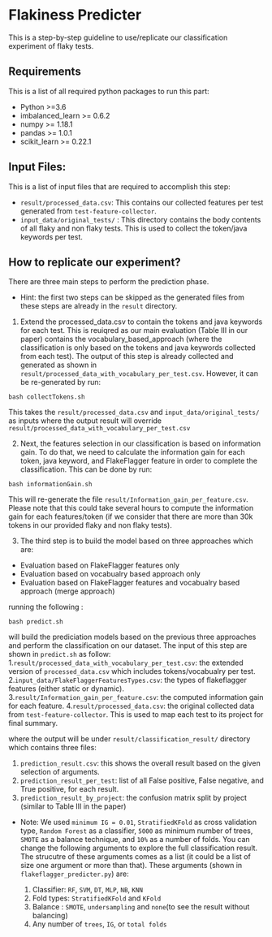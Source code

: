 # Flakiness Predicter

This is a step-by-step guideline to use/replicate our classification experiment of flaky tests.   

## Requirements
This is a list of all required python packages to run this part:
- Python >=3.6
- imbalanced_learn >= 0.6.2
- numpy >= 1.18.1
- pandas >= 1.0.1
- scikit_learn >= 0.22.1


## Input Files:
This is a list of input files that are required to accomplish this step:
* `result/processed_data.csv`: 
	This contains our collected features per test generated from `test-feature-collector`. 
* `input_data/original_tests/` :
	This directory contains the body contents of all flaky and non flaky tests. This is used to collect the token/java keywords per test. 

## How to replicate our experiment?
There are three main steps to perform the prediction phase. 
* Hint: the first two steps can be skipped as the generated files from these steps are already in the `result` directory. 

1. Extend the processed_data.csv to contain the tokens and java keywords for each test. This is reuiqred as our main evaluation (Table III in our paper) contains the vocabulary_based_approach (where the classification is only based on the tokens and java keywords collected from each test). The output of this step is already collected and generated as shown in `result/processed_data_with_vocabulary_per_test.csv`. However, it can be re-generated by run:

```console
bash collectTokens.sh
```
This takes the `result/processed_data.csv` and `input_data/original_tests/` as inputs where the output result will override `result/processed_data_with_vocabulary_per_test.csv`


2. Next, the features selection in our classification is based on information gain. To do that, we need to calculate the information gain for each token, java keyword, and FlakeFlagger feature in order to complete the classification. This can be done by run:

```console
bash informationGain.sh
```
This will re-generate the file `result/Information_gain_per_feature.csv`. Please note that this could take several hours to compute the information gain for each features/token (if we consider that there are more than 30k tokens in our provided flaky and non flaky tests).

3. The third step is to build the model based on three approaches which are:
- Evaluation based on FlakeFlagger features only 
- Evaluation based on vocabualry based approach only
- Evaluation based on FlakeFlagger features and vocabualry based approach (merge approach)

running the following :
```console
bash predict.sh
``` 

will build the prediciation models based on the previous three approaches and perform the classification on our dataset. The input of this step are shown in `predict.sh` as follow:
1.`result/processed_data_with_vocabulary_per_test.csv`: the extended version of `processed_data.csv` which includes tokens/vocabualry per test.
2.`input_data/FlakeFlaggerFeaturesTypes.csv`: the types of flakeflagger features (either static or dynamic).
3.`result/Information_gain_per_feature.csv`: the computed information gain for each feature.
4.`result/processed_data.csv`: the original collected data from `test-feature-collector`. This is used to map each test to its project for final summary. 

where the output will be under `result/classification_result/` directory which contains three files:
1. `prediction_result.csv`: this shows the overall result based on the given selection of arguments.
2. `prediction_result_per_test`: list of all False positive, False negative, and True positive, for each result.
2. `prediction_result_by_project`: the confusion matrix split by project (similar to Table III in the paper)


* Note: We used `minimum IG = 0.01`, `StratifiedKFold` as cross validation type, `Random Forest` as a classifier, `5000` as minimum number of trees, `SMOTE` as a balance technique, and `10%` as a number of folds. You can change the following arguments to explore the full classification result. The strucutre of these arguments comes as a list (it could be a list of size one argument or more than that). These arguments (shown in `flakeflagger_predicter.py`) are:

	1. Classifier: `RF`, `SVM`, `DT`, `MLP`, `NB`, `KNN` 
	2. Fold types: `StratifiedKFold` and `KFold`
	3. Balance : `SMOTE`, `undersampling` and `none`(to see the result without balancing)
	4. Any number of `trees`, `IG`, or `total folds`



